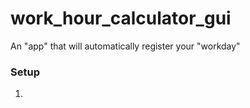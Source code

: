 # work_hour_calculator_gui
An "app" that will automatically register your "workday"


### Setup

1. 
